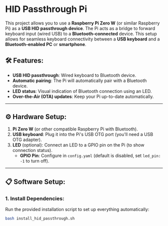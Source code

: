 # HID Passthrough Pi

This project allows you to use a **Raspberry Pi Zero W** (or similar Raspberry Pi) as a **USB HID passthrough device**. The Pi acts as a bridge to forward keyboard input (wired USB) to a **Bluetooth-connected** device. This setup allows for seamless keyboard connectivity between a **USB keyboard** and a **Bluetooth-enabled PC** or **smartphone**.

## 🛠️ Features:
- **USB HID passthrough**: Wired keyboard to Bluetooth device.
- **Automatic pairing**: The Pi will automatically pair with a Bluetooth device.
- **LED status**: Visual indication of Bluetooth connection using an LED.
- **Over-the-Air (OTA) updates**: Keep your Pi up-to-date automatically.

---

## ⚙️ Hardware Setup:

1. **Pi Zero W** (or other compatible Raspberry Pi with Bluetooth).
2. **USB keyboard**: Plug it into the Pi's USB OTG port (you'll need a USB OTG adapter).
3. **LED** (optional): Connect an LED to a GPIO pin on the Pi (to show connection status).
   - **GPIO Pin**: Configure in `config.yaml` (default is disabled, set `led_pin: -1` to turn off).

---

## 📋 Software Setup:

### 1. Install Dependencies:
Run the provided installation script to set up everything automatically:

```bash
bash install_hid_passthrough.sh
